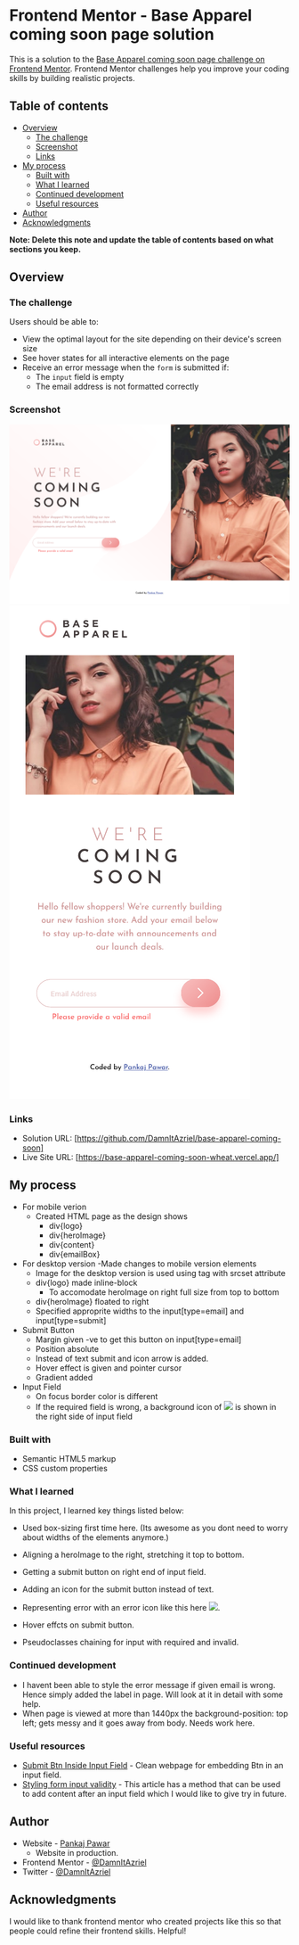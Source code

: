 # Frontend Mentor - Base Apparel coming soon page solution

This is a solution to the [Base Apparel coming soon page challenge on Frontend Mentor](https://www.frontendmentor.io/challenges/base-apparel-coming-soon-page-5d46b47f8db8a7063f9331a0). Frontend Mentor challenges help you improve your coding skills by building realistic projects. 

## Table of contents

- [Overview](#overview)
  - [The challenge](#the-challenge)
  - [Screenshot](#screenshot)
  - [Links](#links)
- [My process](#my-process)
  - [Built with](#built-with)
  - [What I learned](#what-i-learned)
  - [Continued development](#continued-development)
  - [Useful resources](#useful-resources)
- [Author](#author)
- [Acknowledgments](#acknowledgments)

**Note: Delete this note and update the table of contents based on what sections you keep.**

## Overview

### The challenge

Users should be able to:

- View the optimal layout for the site depending on their device's screen size
- See hover states for all interactive elements on the page
- Receive an error message when the `form` is submitted if:
  - The `input` field is empty
  - The email address is not formatted correctly

### Screenshot

![](./frontend-mentor-base-apparel-coming-soon-page.png)
![](./frontend-mentor-base-apparel-coming-soon-page-mobile.png)

### Links

- Solution URL: [https://github.com/DamnItAzriel/base-apparel-coming-soon]
- Live Site URL: [https://base-apparel-coming-soon-wheat.vercel.app/]

## My process
- For mobile verion
  - Created HTML page as the design shows
    - div{logo}
    - div{heroImage}
    - div{content}
    - div{emailBox}
- For desktop version
  -Made changes to mobile version elements
    - Image for the desktop version is used using <picture> tag with srcset attribute
    - div{logo} made inline-block
      - To accomodate heroImage on right full size from top to bottom 
    - div{heroImage} floated to right
    - Specified approprite widths to the input[type=email] and input[type=submit]
- Submit Button
  - Margin given -ve to get this button on input[type=email]
  - Position absolute
  - Instead of text submit and icon arrow is added.
  - Hover effect is given and pointer cursor
  - Gradient added
- Input Field
  - On focus border color is different
  - If the required field is wrong, a background icon of ![](".images/icon-error.svg") is shown in the right side of input field

### Built with

- Semantic HTML5 markup
- CSS custom properties

### What I learned

In this project, I learned key things listed below:
- Used box-sizing first time here. (Its awesome as you dont need to worry about widths of the elements anymore.)

- Aligning a heroImage to the right, stretching it top to bottom.
- Getting a submit button on right end of input field.
- Adding an icon for the submit button instead of text.
- Representing error with an error icon like this here ![](".images/icon-error.svg").
- Hover effcts on submit button.
- Pseudoclasses chaining for input with required and invalid.

### Continued development

- I havent been able to style the error message if given email is wrong. Hence simply added the label in page. Will look at it in detail with some help.
- When page is viewed at more than 1440px the background-position: top left; gets messy and it goes away from body. Needs work here.

### Useful resources

- [Submit Btn Inside Input Field](http://www.java2s.com/example/html-css/css-form/html5-css-input-field-with-image-as-submitbutton-inside-the-input-f.html) - Clean webpage for embedding Btn in an input field.
- [Styling form input validity](https://www.digitalocean.com/community/tutorials/css-styling-form-input-validity) - This article has a method that can be used to add content after an input field which I would like to give try in future.

## Author

- Website - [Pankaj Pawar](https://twitter.com/DamnItAzriel)
  - Website in production. 
- Frontend Mentor - [@DamnItAzriel](https://www.frontendmentor.io/profile/DamnItAzriel)
- Twitter - [@DamnItAzriel](https://twitter.com/DamnItAzriel)

## Acknowledgments

I would like to thank frontend mentor who created projects like this so that people could refine their frontend skills. Helpful!
